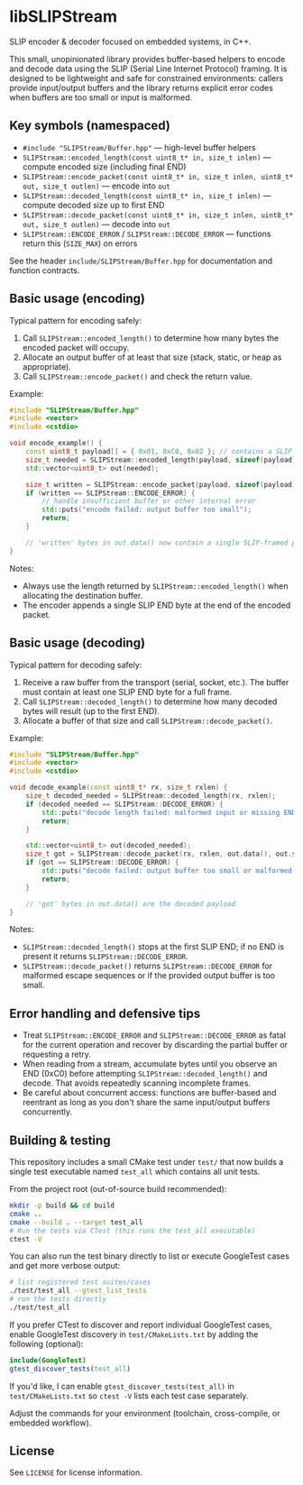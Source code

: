 # libSLIPStream

SLIP encoder & decoder focused on embedded systems, in C++.

This small, unopinionated library provides buffer-based helpers to encode and decode data using the SLIP (Serial Line Internet Protocol) framing. It is designed to be lightweight and safe for constrained environments: callers provide input/output buffers and the library returns explicit error codes when buffers are too small or input is malformed.

## Key symbols (namespaced)

- `#include "SLIPStream/Buffer.hpp"` — high-level buffer helpers
- `SLIPStream::encoded_length(const uint8_t* in, size_t inlen)` — compute encoded size (including final END)
- `SLIPStream::encode_packet(const uint8_t* in, size_t inlen, uint8_t* out, size_t outlen)` — encode into `out`
- `SLIPStream::decoded_length(const uint8_t* in, size_t inlen)` — compute decoded size up to first END
- `SLIPStream::decode_packet(const uint8_t* in, size_t inlen, uint8_t* out, size_t outlen)` — decode into `out`
- `SLIPStream::ENCODE_ERROR` / `SLIPStream::DECODE_ERROR` — functions return this (`SIZE_MAX`) on errors

See the header `include/SLIPStream/Buffer.hpp` for documentation and function contracts.

## Basic usage (encoding)

Typical pattern for encoding safely:

1. Call `SLIPStream::encoded_length()` to determine how many bytes the encoded packet will occupy.
2. Allocate an output buffer of at least that size (stack, static, or heap as appropriate).
3. Call `SLIPStream::encode_packet()` and check the return value.

Example:

```cpp
#include "SLIPStream/Buffer.hpp"
#include <vector>
#include <cstdio>

void encode_example() {
	const uint8_t payload[] = { 0x01, 0xC0, 0x02 }; // contains a SLIP END (0xC0)
	size_t needed = SLIPStream::encoded_length(payload, sizeof(payload));
	std::vector<uint8_t> out(needed);

	size_t written = SLIPStream::encode_packet(payload, sizeof(payload), out.data(), out.size());
	if (written == SLIPStream::ENCODE_ERROR) {
		// handle insufficient buffer or other internal error
		std::puts("encode failed: output buffer too small");
		return;
	}

	// 'written' bytes in out.data() now contain a single SLIP-framed packet (terminated by END)
}
```

Notes:
- Always use the length returned by `SLIPStream::encoded_length()` when allocating the destination buffer.
- The encoder appends a single SLIP END byte at the end of the encoded packet.

## Basic usage (decoding)

Typical pattern for decoding safely:

1. Receive a raw buffer from the transport (serial, socket, etc.). The buffer must contain at least one SLIP END byte for a full frame.
2. Call `SLIPStream::decoded_length()` to determine how many decoded bytes will result (up to the first END).
3. Allocate a buffer of that size and call `SLIPStream::decode_packet()`.

Example:

```cpp
#include "SLIPStream/Buffer.hpp"
#include <vector>
#include <cstdio>

void decode_example(const uint8_t* rx, size_t rxlen) {
	size_t decoded_needed = SLIPStream::decoded_length(rx, rxlen);
	if (decoded_needed == SLIPStream::DECODE_ERROR) {
		std::puts("decode length failed: malformed input or missing END");
		return;
	}

	std::vector<uint8_t> out(decoded_needed);
	size_t got = SLIPStream::decode_packet(rx, rxlen, out.data(), out.size());
	if (got == SLIPStream::DECODE_ERROR) {
		std::puts("decode failed: output buffer too small or malformed input");
		return;
	}

	// 'got' bytes in out.data() are the decoded payload
}
```

Notes:
- `SLIPStream::decoded_length()` stops at the first SLIP END; if no END is present it returns `SLIPStream::DECODE_ERROR`.
- `SLIPStream::decode_packet()` returns `SLIPStream::DECODE_ERROR` for malformed escape sequences or if the provided output buffer is too small.

## Error handling and defensive tips

- Treat `SLIPStream::ENCODE_ERROR` and `SLIPStream::DECODE_ERROR` as fatal for the current operation and recover by discarding the partial buffer or requesting a retry.
- When reading from a stream, accumulate bytes until you observe an END (0xC0) before attempting `SLIPStream::decoded_length()` and decode. That avoids repeatedly scanning incomplete frames.
- Be careful about concurrent access: functions are buffer-based and reentrant as long as you don't share the same input/output buffers concurrently.

## Building & testing

This repository includes a small CMake test under `test/` that now builds a single test executable named `test_all` which contains all unit tests.

From the project root (out-of-source build recommended):

```sh
mkdir -p build && cd build
cmake ..
cmake --build . --target test_all
# Run the tests via CTest (this runs the test_all executable)
ctest -V
```

You can also run the test binary directly to list or execute GoogleTest cases and get more verbose output:

```sh
# list registered test suites/cases
./test/test_all --gtest_list_tests
# run the tests directly
./test/test_all
```

If you prefer CTest to discover and report individual GoogleTest cases, enable GoogleTest discovery in `test/CMakeLists.txt` by adding the following (optional):

```cmake
include(GoogleTest)
gtest_discover_tests(test_all)
```

If you'd like, I can enable `gtest_discover_tests(test_all)` in `test/CMakeLists.txt` so `ctest -V` lists each test case separately.

Adjust the commands for your environment (toolchain, cross-compile, or embedded workflow).

## License

See `LICENSE` for license information.

